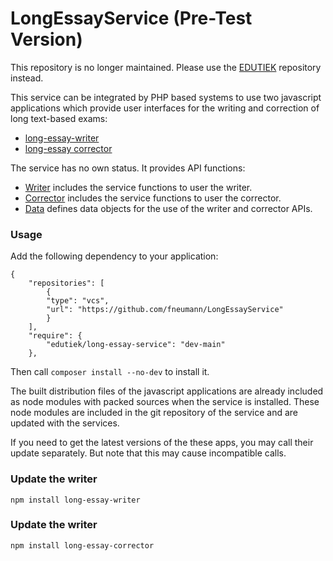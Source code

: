 # LongEssayService (Pre-Test Version)

This repository is no longer maintained. Please use the [EDUTIEK](https://github.com/EDUTIEK) repository instead.

This service can be integrated by PHP based systems to use two javascript applications which provide user interfaces 
for the writing and correction of long text-based exams:
* [long-essay-writer](https://github.com/fneumann/long-essay-writer) 
* [long-essay corrector](https://github.com/fneumann/long-essay-corrector)  

The service has no own status. It provides API functions:

* [Writer](./src/Writer/README.md) includes the service functions to user the writer.
* [Corrector](./src/Corrector/README.md) includes the service functions to user the corrector.
* [Data](./src/Data/README.md) defines data objects for the use of the writer and corrector APIs.


### Usage

Add the following dependency to your application:

````
{
    "repositories": [
        {
        "type": "vcs",
        "url": "https://github.com/fneumann/LongEssayService"
        }
    ],
    "require": {
        "edutiek/long-essay-service": "dev-main"
    },

````
Then call ``composer install --no-dev`` to install it.

The built distribution files of the javascript applications are already included as node modules with packed sources 
when the service is installed. These node modules are included in the git repository of the service and are updated
with the services.

If you need to get the latest versions of the these apps, you may call their update separately. But note that this
may cause incompatible calls.


### Update the writer
```
npm install long-essay-writer
```

### Update the writer
```
npm install long-essay-corrector
```
